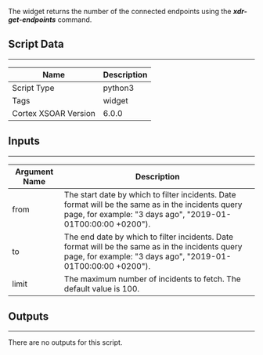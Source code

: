 The widget returns the number of the connected endpoints using the ***xdr-get-endpoints*** command.

## Script Data
---

| **Name** | **Description** |
| --- | --- |
| Script Type | python3 |
| Tags | widget |
| Cortex XSOAR Version | 6.0.0 |

## Inputs
---

| **Argument Name** | **Description** |
| --- | --- |
| from | The start date by which to filter incidents. Date format will be the same as in the incidents query page, for example: "3 days ago", "2019-01-01T00:00:00 \+0200"\). |
| to | The end date by which to filter incidents. Date format will be the same as in the incidents query page, for example: "3 days ago", "2019-01-01T00:00:00 \+0200"\). |
| limit | The maximum number of incidents to fetch. The default value is 100. |

## Outputs
---
There are no outputs for this script.
